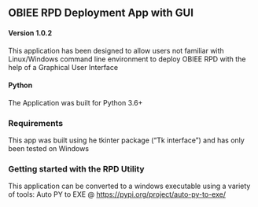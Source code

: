 ## OBIEE RPD Deployment App with GUI

#### Version 1.0.2

This application has been designed to allow users not familiar with Linux/Windows
command line environment to deploy OBIEE RPD with the help of a Graphical User Interface

#### Python

The Application was built for Python 3.6+

### Requirements

This app was built using he tkinter package (“Tk interface”) and has only been tested on Windows

### Getting started with the RPD Utility

This application can be converted to a windows executable using a variety of tools:
Auto PY to EXE @ https://pypi.org/project/auto-py-to-exe/

